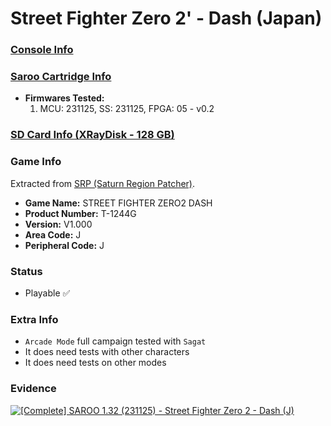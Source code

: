 # Street Fighter Zero 2' - Dash (Japan)

### [Console Info](../../../../../Info/Consoles/VA13/README.md)

### [Saroo Cartridge Info](../../../../../Info/Cartridges/RetroGameParadiseStore/1.32F/README.md)

- <b>Firmwares Tested:</b>
  1. MCU: 231125, SS: 231125, FPGA: 05 - v0.2

### [SD Card Info (XRayDisk - 128 GB)](../../../../../Info/SdCards/XRayDisk/128GB/fat32/README.md)

### Game Info

Extracted from [SRP (Saturn Region Patcher)](https://segaxtreme.net/resources/saturn-region-patcher.81/download).

- <b>Game Name:</b> STREET FIGHTER ZERO2 DASH
- <b>Product Number:</b> T-1244G
- <b>Version:</b> V1.000
- <b>Area Code:</b> J
- <b>Peripheral Code:</b> J

### Status

- Playable :white_check_mark:

### Extra Info

- `Arcade Mode` full campaign tested with `Sagat`
- It does need tests with other characters
- It does need tests on other modes

### Evidence

[![[Complete] SAROO 1.32 (231125) - Street Fighter Zero 2 - Dash (J)](https://img.youtube.com/vi/ovzTI6lQ3U8/0.jpg)](https://www.youtube.com/watch?v=ovzTI6lQ3U8)
